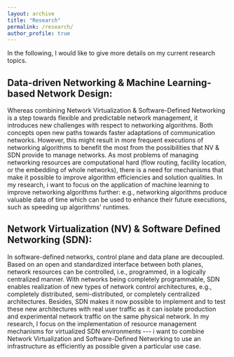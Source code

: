 ```yaml
---
layout: archive
title: "Research"
permalink: /research/
author_profile: true
---
```


In the following, I would like to give more details on my current research topics.

Data-driven Networking & Machine Learning-based Network Design:
------

Whereas combining Network Virtualization & Software-Defined Networking is a step towards flexible and predictable network management, 
it introduces new challenges with respect to networking algorithms. 
Both concepts open new paths towards faster adaptations of communication networks. 
However, this might result in more frequent executions of networking algorithms to benefit the most from the possibilities that NV & SDN provide to manage networks. 
As most problems of managing networking resources are computational hard (flow routing, facility location, or the embedding of whole networks), 
there is a need for mechanisms that make it possible to improve algorithm efficiencies and solution qualities. 
In my research, i want to focus on the application of machine learning to improve networking algorithms further: 
e.g., networking algorithms produce valuable data of time which can be used to enhance their future executions, such as speeding up algorithms' runtimes.

Network Virtualization (NV) & Software Defined Networking (SDN):
------

In software-defined networks, control plane and data plane are decoupled. Based on an open and standardized interface between both planes, network resources can be controlled, i.e., programmed, in a logically centralized manner. 
With networks being completely programmable, SDN enables realization of new types of network control architectures, e.g., completely distributed, semi-distributed, or completely centralized architectures. 
Besides, SDN makes it now possible to implement and to test these new architectures with real user traffic as it can isolate production and experimental network traffic on the same physical network. 
In my research, I focus on the implementation of resource management mechanisms for virtualized SDN environments --- 
i want to combine Network Virtualization and Software-Defined Networking to use an infrastructure as efficiently as possible given a particular use case.

